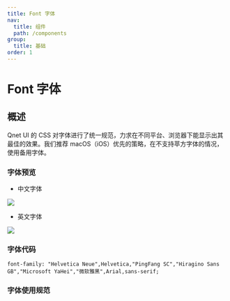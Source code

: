 ```yaml
---
title: Font 字体
nav:
  title: 组件
  path: /components
group:
  title: 基础
order: 1
---
```


# Font 字体

## 概述

Qnet UI 的 CSS 对字体进行了统一规范，力求在不同平台、浏览器下能显示出其最佳的效果。我们推荐 macOS（iOS）优先的策略，在不支持苹方字体的情况，使用备用字体。

### 字体预览

- 中文字体

<img src="https://file.iviewui.com/dist/aac43973c6b6d72bf7aa852ecb2302c5.png">

- 英文字体

<img src="https://file.iviewui.com/dist/f4b37f948e311cb4bbcb609b17b8db62.png">

### 字体代码

```tsx | pure
font-family: "Helvetica Neue",Helvetica,"PingFang SC","Hiragino Sans GB","Microsoft YaHei","微软雅黑",Arial,sans-serif;
```

### 字体使用规范

<code src='./demo/font.tsx' inline></code>
